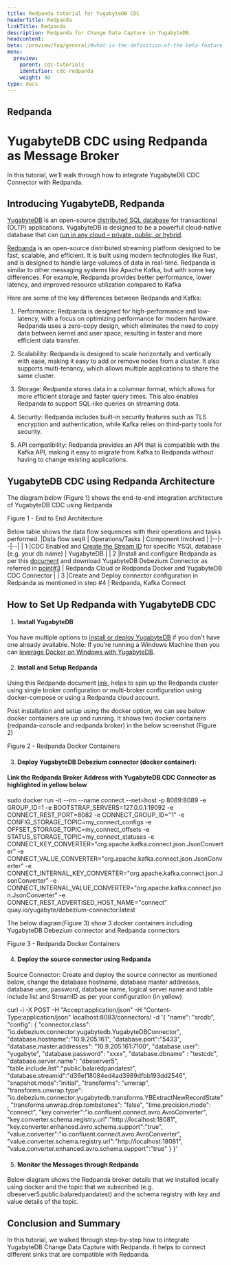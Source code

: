 ```yaml
---
title: Redpanda tutorial for YugabyteDB CDC
headerTitle: Redpanda
linkTitle: Redpanda
description: Redpanda for Change Data Capture in YugabyteDB.
headcontent:
beta: /preview/faq/general/#what-is-the-definition-of-the-beta-feature-tag
menu:
  preview:
    parent: cdc-tutorials
    identifier: cdc-redpanda
    weight: 40
type: docs
---
```


## Redpanda
# YugabyteDB CDC using Redpanda as Message Broker

  

In this tutorial, we’ll walk through how to integrate YugabyteDB CDC Connector with Redpanda.

## Introducing YugabyteDB, Redpanda

  

[YugabyteDB](https://www.yugabyte.com/yugabytedb/) is an open-source [distributed SQL database](https://www.yugabyte.com/distributed-sql/distributed-sql-database/) for transactional (OLTP) applications. YugabyteDB is designed to be a powerful cloud-native database that can [run in any cloud – private, public, or hybrid](https://www.yugabyte.com/compare-products/).

  

[Redpanda](https://redpanda.com/) is an open-source distributed streaming platform designed to be fast, scalable, and efficient. It is built using modern technologies like Rust, and is designed to handle large volumes of data in real-time. Redpanda is similar to other messaging systems like Apache Kafka, but with some key differences. For example, Redpanda provides better performance, lower latency, and improved resource utilization compared to Kafka

  

Here are some of the key differences between Redpanda and Kafka:

1.  Performance: Redpanda is designed for high-performance and low-latency, with a focus on optimizing performance for modern hardware. Redpanda uses a zero-copy design, which eliminates the need to copy data between kernel and user space, resulting in faster and more efficient data transfer.
    
2.  Scalability: Redpanda is designed to scale horizontally and vertically with ease, making it easy to add or remove nodes from a cluster. It also supports multi-tenancy, which allows multiple applications to share the same cluster.
    
3.  Storage: Redpanda stores data in a columnar format, which allows for more efficient storage and faster query times. This also enables Redpanda to support SQL-like queries on streaming data.
    
4.  Security: Redpanda includes built-in security features such as TLS encryption and authentication, while Kafka relies on third-party tools for security.
    
5.  API compatibility: Redpanda provides an API that is compatible with the Kafka API, making it easy to migrate from Kafka to Redpanda without having to change existing applications.
    

## YugabyteDB CDC using Redpanda Architecture

The diagram below (Figure 1) shows the end-to-end integration architecture of YugabyteDB CDC using Redpanda

  

Figure 1 - End to End Architecture

  

Below table shows the data flow sequences with their operations and tasks performed.
|Data flow seq#  |  Operations/Tasks | Component Involved |
|--|--|--|
| 1 |CDC Enabled and [Create the Stream ID](https://docs.yugabyte.com/preview/integrations/cdc/debezium/) for specific YSQL database (e.g. your db name)   | YugabyteDB |
| 2 |Install and configure Redpanda as per this [document](https://docs.redpanda.com/docs/get-started/quick-start/?quickstart=docker) and download YugabyteDB Debezium Connector as referred in [point#3](https://docs.google.com/document/d/1b2dQfMydXWr1iQ7SY_-l0Gda9NdklrHW-a6kBAoUKhg/edit#heading=h.earrcamsknhe) | Redpanda Cloud or Redpanda Docker and YugabyteDB CDC Connector |
| 3 |Create and Deploy connector configuration in Redpanda as mentioned in step #4 | Redpanda, Kafka Connect 

## How to Set Up Redpanda with YugabyteDB CDC

1.  #### Install YugabyteDB
    

You have multiple options to [install or deploy YugabyteDB](https://docs.yugabyte.com/latest/deploy/) if you don't have one already available. Note: If you’re running a Windows Machine then you can [leverage Docker on Windows with YugabyteDB](https://docs.yugabyte.com/preview/quick-start/docker/).

2.  #### Install and Setup Redpanda
    

Using this Redpanda document [link](https://docs.redpanda.com/docs/get-started/quick-start/?quickstart=docker), helps to spin up the Redpanda cluster using single broker configuration or multi-broker configuration using docker-compose or using a Redpanda cloud account.

Post installation and setup using the docker option, we can see below docker containers are up and running. It shows two docker containers (redpanda-console and redpanda broker) in the below screenshot (Figure 2)

Figure 2 - Redpanda Docker Containers

    

3.  #### Deploy YugabyteDB Debezium connector (docker container):
    

#### Link the Redpanda Broker Address with YugabyteDB CDC Connector as highlighted in yellow below

sudo docker run -it --rm --name connect --net=host -p 8089:8089 -e GROUP_ID=1 -e BOOTSTRAP_SERVERS=127.0.0.1:19092 -e CONNECT_REST_PORT=8082 -e CONNECT_GROUP_ID="1" -e CONFIG_STORAGE_TOPIC=my_connect_configs -e OFFSET_STORAGE_TOPIC=my_connect_offsets -e STATUS_STORAGE_TOPIC=my_connect_statuses -e CONNECT_KEY_CONVERTER="org.apache.kafka.connect.json.JsonConverter" -e CONNECT_VALUE_CONVERTER="org.apache.kafka.connect.json.JsonConverter" -e CONNECT_INTERNAL_KEY_CONVERTER="org.apache.kafka.connect.json.JsonConverter" -e CONNECT_INTERNAL_VALUE_CONVERTER="org.apache.kafka.connect.json.JsonConverter" -e CONNECT_REST_ADVERTISED_HOST_NAME="connect" quay.io/yugabyte/debezium-connector:latest
  
The below diagram(Figure 3) show 3 docker containers including YugabyteDB Debezium connector and Redpanda connectors

Figure 3 - Redpanda Docker Containers

4.  #### Deploy the source connector using Redpanda

Source Connector: Create and deploy the source connector as mentioned below, change the database hostname, database master addresses, database user, password, database name, logical server name and table include list and StreamID as per your configuration (in yellow)

curl -i -X  POST -H  "Accept:application/json" -H  "Content-Type:application/json" localhost:8083/connectors/ -d '{
"name": "srcdb",
"config": {
"connector.class": "io.debezium.connector.yugabytedb.YugabyteDBConnector",
"database.hostname":"10.9.205.161",
"database.port":"5433",
"database.master.addresses": "10.9.205.161:7100",
"database.user": "yugabyte",
"database.password": "xxxx",
"database.dbname" : "testcdc",
"database.server.name": "dbeserver5",
"table.include.list":"public.balaredpandatest",
"database.streamid":"d36ef18084ed4ad3989dfbb193dd2546",
"snapshot.mode":"initial",
"transforms": "unwrap",
"transforms.unwrap.type": "io.debezium.connector.yugabytedb.transforms.YBExtractNewRecordState",
"transforms.unwrap.drop.tombstones": "false",
"time.precision.mode": "connect",
"key.converter":"io.confluent.connect.avro.AvroConverter",
"key.converter.schema.registry.url":"http://localhost:18081",
"key.converter.enhanced.avro.schema.support":"true",
"value.converter":"io.confluent.connect.avro.AvroConverter",
"value.converter.schema.registry.url":"http://localhost:18081",
"value.converter.enhanced.avro.schema.support":"true"
	}
}'

  5.  #### Monitor the Messages through Redpanda

Below diagram shows the Redpanda broker details that we installed locally using docker and the topic that we subscribed (e.g. dbeserver5.public.balaredpandatest) and the schema registry with key and value details of the topic.

## Conclusion and Summary

In this tutorial, we walked through step-by-step how to integrate YugabyteDB Change Data Capture with Redpanda. It helps to connect different sinks that are compatible with Redpanda.